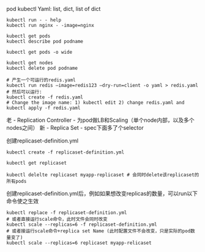 pod
kubectl
Yaml: list, dict, list of dict

```shell
kubectl run - - help 
kubectl run nginx - -image=nginx

kubectl get pods
kubectl describe pod podname 

kubectl get pods -o wide

kubectl get nodes
kubectl delete pod podname

# 产生一个可运行的redis.yaml
kubectl run redis —image=redis123 —dry-run=client -o yaml > redis.yaml
# 然后可以运行: 
kubectl create -f redis.yaml
# Change the image name: 1) kubectl edit 2) change redis.yaml and kubectl apply -f redis.yaml
```

老 - Replication Controller - 为pod做LB和Scaling（单个node内部，以及多个nodes之间）
新 - Replica Set - spec下面多了个selector

创建replicaset-definition.yml
```shell
kubectl create -f replicaset-definition.yml

kubectl get replicaset

kubectl delelte replicaset myapp-replicaset # 会同时delete该replicaset的所有pods
```

创建replicaset-definition.yml后，例如如果想改变replicas的数量，可以run以下命令使之生效
```shell
kubectl replace -f replicaset-definition.yml
# 或者直接运行scale命令，此时文件会同时改变
kubectl scale --replicas=6 -f replicaset-definition.yml
# 或者接运行scale命令+replica set Name (此时配置文件不会改变，只是实际的pod数量变了)
kubectl scale --replicas=6 replicaset myapp-relicaset
```
